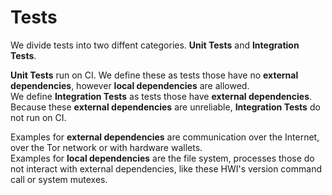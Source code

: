 ﻿# Tests

We divide tests into two diffent categories. **Unit Tests** and **Integration Tests**.  

**Unit Tests** run on CI. We define these as tests those have no **external dependencies**, however **local dependencies** are allowed.  
We define **Integration Tests** as tests those have **external dependencies**. Because these **external dependencies** are unreliable, **Integration Tests** do not run on CI.  

Examples for **external dependencies** are communication over the Internet, over the Tor network or with hardware wallets.  
Examples for **local dependencies** are the file system, processes those do not interact with external dependencies, like these HWI's version command call or system mutexes.  
